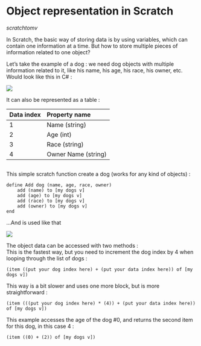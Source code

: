 # Object representation in Scratch
*scratchtomv*  

In Scratch, the basic way of storing data is by using variables, which can contain one information at a time. But how to store multiple pieces of information related to one object?

Let’s take the example of a dog : we need dog objects with multiple information related to it, like his name, his age, his race, his owner, etc.  
Would look like this in C\# : 

<img src="../images/image67.png">

It can also be represented as a table : 

| Data index | Property name |
| :--------- | :------------ |
| 1          | Name (string) |
| 2          | Age (int) |
| 3          | Race (string) |
| 4          | Owner Name (string) |

##

This simple scratch function create a dog (works for any kind of objects) :   

```blocks
define Add dog (name, age, race, owner)
    add (name) to [my dogs v]
    add (age) to [my dogs v]
    add (race) to [my dogs v]
    add (owner) to [my dogs v]
end
```

…And is used like that  

<img src="../images/image12.png">

The object data can be accessed with two methods :   
This is the fastest way, but you need to increment the dog index by 4 when looping through the list of dogs :   

```blocks
(item ((put your dog index here) + (put your data index here)) of [my dogs v])
```

This way is a bit slower and uses one more block, but is more straightforward :   

```blocks
(item (((put your dog index here) * (4)) + (put your data index here)) of [my dogs v])
```

This example accesses the age of the dog \#0, and returns the second item for this dog, in this case 4 :   

```blocks
(item ((0) + (2)) of [my dogs v])
```
